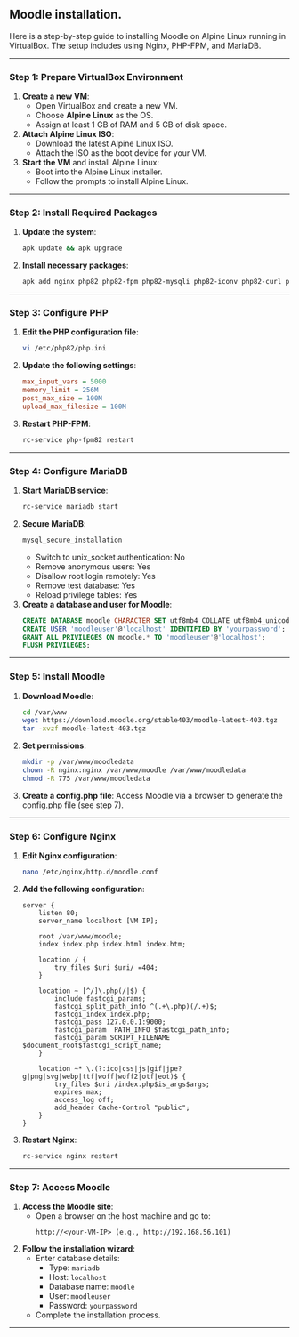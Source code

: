 ## Moodle installation.

Here is a step-by-step guide to installing Moodle on Alpine Linux running in VirtualBox. The setup includes using Nginx, PHP-FPM, and MariaDB.

---

### **Step 1: Prepare VirtualBox Environment**
1. **Create a new VM**:
   - Open VirtualBox and create a new VM.
   - Choose **Alpine Linux** as the OS.
   - Assign at least 1 GB of RAM and 5 GB of disk space.
2. **Attach Alpine Linux ISO**:
   - Download the latest Alpine Linux ISO.
   - Attach the ISO as the boot device for your VM.
3. **Start the VM** and install Alpine Linux:
   - Boot into the Alpine Linux installer.
   - Follow the prompts to install Alpine Linux.

---

### **Step 2: Install Required Packages**
1. **Update the system**:
   ```bash
   apk update && apk upgrade
   ```
2. **Install necessary packages**:
   ```bash
   apk add nginx php82 php82-fpm php82-mysqli php82-iconv php82-curl php82-opcache php82-gd php82-xml php82-xmlreader php82-sodium php82-ctype php82-intl php82-zip mariadb mariadb-client curl wget unzip
   ```

---

### **Step 3: Configure PHP**
1. **Edit the PHP configuration file**:
   ```bash
   vi /etc/php82/php.ini
   ```
2. **Update the following settings**:
   ```ini
   max_input_vars = 5000
   memory_limit = 256M
   post_max_size = 100M
   upload_max_filesize = 100M
   ```
3. **Restart PHP-FPM**:
   ```bash
   rc-service php-fpm82 restart
   ```

---

### **Step 4: Configure MariaDB**
1. **Start MariaDB service**:
   ```bash
   rc-service mariadb start
   ```
2. **Secure MariaDB**:
   ```bash
   mysql_secure_installation
   ```
   - Switch to unix_socket authentication: No
   - Remove anonymous users: Yes
   - Disallow root login remotely: Yes
   - Remove test database: Yes
   - Reload privilege tables: Yes
3. **Create a database and user for Moodle**:
   ```sql
   CREATE DATABASE moodle CHARACTER SET utf8mb4 COLLATE utf8mb4_unicode_ci;
   CREATE USER 'moodleuser'@'localhost' IDENTIFIED BY 'yourpassword';
   GRANT ALL PRIVILEGES ON moodle.* TO 'moodleuser'@'localhost';
   FLUSH PRIVILEGES;
   ```

---

### **Step 5: Install Moodle**
1. **Download Moodle**:
   ```bash
   cd /var/www
   wget https://download.moodle.org/stable403/moodle-latest-403.tgz
   tar -xvzf moodle-latest-403.tgz
   ```
2. **Set permissions**:
   ```bash
   mkdir -p /var/www/moodledata
   chown -R nginx:nginx /var/www/moodle /var/www/moodledata
   chmod -R 775 /var/www/moodledata
   ```
3. **Create a config.php file**:
   Access Moodle via a browser to generate the config.php file (see step 7).

---

### **Step 6: Configure Nginx**
1. **Edit Nginx configuration**:
   ```bash
   nano /etc/nginx/http.d/moodle.conf
   ```
2. **Add the following configuration**:
   ```nginx
   server {
       listen 80;
       server_name localhost [VM IP];

       root /var/www/moodle;
       index index.php index.html index.htm;

       location / {
           try_files $uri $uri/ =404;
       }

       location ~ [^/]\.php(/|$) {
           include fastcgi_params;
           fastcgi_split_path_info ^(.+\.php)(/.+)$;
           fastcgi_index index.php;
           fastcgi_pass 127.0.0.1:9000;
           fastcgi_param  PATH_INFO $fastcgi_path_info;
           fastcgi_param SCRIPT_FILENAME $document_root$fastcgi_script_name;
       }

       location ~* \.(?:ico|css|js|gif|jpe?g|png|svg|webp|ttf|woff|woff2|otf|eot)$ {
           try_files $uri /index.php$is_args$args;
           expires max;
           access_log off;
           add_header Cache-Control "public";
       }
   }
   ```
3. **Restart Nginx**:
   ```bash
   rc-service nginx restart
   ```

---

### **Step 7: Access Moodle**
1. **Access the Moodle site**:
   - Open a browser on the host machine and go to:
     ```
     http://<your-VM-IP> (e.g., http://192.168.56.101)
     ```
2. **Follow the installation wizard**:
   - Enter database details:
     - Type: `mariadb`
     - Host: `localhost`
     - Database name: `moodle`
     - User: `moodleuser`
     - Password: `yourpassword`
   - Complete the installation process.

---




